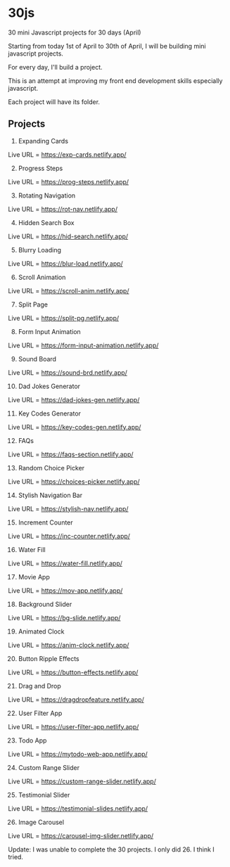 # 30js
 30 mini Javascript projects for 30 days (April) 

 Starting from today 1st of April to 30th of April, I will be building mini javascript projects.

 For every day, I'll build a project.

 This is an attempt at improving my front end development skills especially javascript.

 Each project will have its folder.

## Projects

1. Expanding Cards

Live URL = https://exp-cards.netlify.app/


2. Progress Steps

Live URL = https://prog-steps.netlify.app/


3. Rotating Navigation

Live URL = https://rot-nav.netlify.app/


4. Hidden Search Box

Live URL = https://hid-search.netlify.app/


5. Blurry Loading

Live URL = https://blur-load.netlify.app/


6. Scroll Animation

Live URL = https://scroll-anim.netlify.app/

7. Split Page

Live URL = https://split-pg.netlify.app/

8. Form Input Animation

Live URL = https://form-input-animation.netlify.app/

9. Sound Board

Live URL = https://sound-brd.netlify.app/

10. Dad Jokes Generator

Live URL = https://dad-jokes-gen.netlify.app/

11. Key Codes Generator

Live URL = https://key-codes-gen.netlify.app/

12. FAQs

Live URL = https://faqs-section.netlify.app/

13. Random Choice Picker

Live URL = https://choices-picker.netlify.app/

14. Stylish Navigation Bar

Live URL = https://stylish-nav.netlify.app/

15. Increment Counter

Live URL = https://inc-counter.netlify.app/

16. Water Fill

Live URL = https://water-fill.netlify.app/

17. Movie App

Live URL = https://mov-app.netlify.app/

18. Background Slider

Live URL = https://bg-slide.netlify.app/

19. Animated Clock

Live URL = https://anim-clock.netlify.app/

20. Button Ripple Effects

Live URL = https://button-effects.netlify.app/

21. Drag and Drop

Live URL = https://dragdropfeature.netlify.app/

22. User Filter App

Live URL = https://user-filter-app.netlify.app/

23. Todo App

Live URL = https://mytodo-web-app.netlify.app/

24. Custom Range Slider

Live URL = https://custom-range-slider.netlify.app/

25. Testimonial Slider

Live URL = https://testimonial-slides.netlify.app/

26. Image Carousel

Live URL = https://carousel-img-slider.netlify.app/

Update: I was unable to complete the 30 projects. I only did 26. I think I tried.